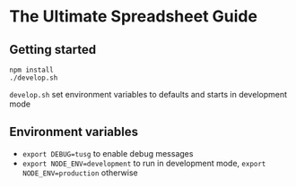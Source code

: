# The Ultimate Spreadsheet Guide

## Getting started

    npm install
    ./develop.sh

`develop.sh` set environment variables to defaults and starts in development mode

## Environment variables

 - `export DEBUG=tusg` to enable debug messages
 - `export NODE_ENV=development` to run in development mode, `export NODE_ENV=production` otherwise
